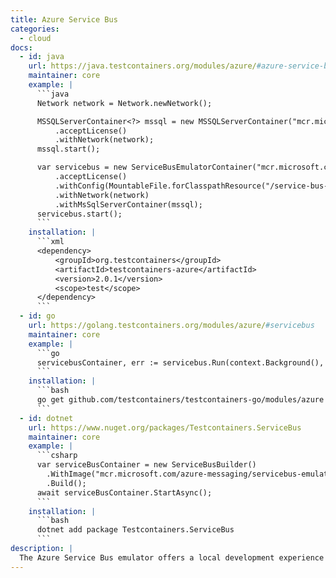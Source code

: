 ```yaml
---
title: Azure Service Bus
categories:
  - cloud
docs:
  - id: java
    url: https://java.testcontainers.org/modules/azure/#azure-service-bus-emulator
    maintainer: core
    example: |
      ```java
      Network network = Network.newNetwork();

      MSSQLServerContainer<?> mssql = new MSSQLServerContainer("mcr.microsoft.com/mssql/server:2022-CU14-ubuntu-22.04")
          .acceptLicense()
          .withNetwork(network);
      mssql.start();

      var servicebus = new ServiceBusEmulatorContainer("mcr.microsoft.com/azure-messaging/servicebus-emulator:1.0.1")
          .acceptLicense()
          .withConfig(MountableFile.forClasspathResource("/service-bus-config.json"))
          .withNetwork(network)
          .withMsSqlServerContainer(mssql);
      servicebus.start();
      ```
    installation: |
      ```xml
      <dependency>
          <groupId>org.testcontainers</groupId>
          <artifactId>testcontainers-azure</artifactId>
          <version>2.0.1</version>
          <scope>test</scope>
      </dependency>
      ```
  - id: go
    url: https://golang.testcontainers.org/modules/azure/#servicebus
    maintainer: core
    example: |
      ```go
      servicebusContainer, err := servicebus.Run(context.Background(), "mcr.microsoft.com/azure-messaging/servicebus-emulator:1.1.2")
      ```
    installation: |
      ```bash
      go get github.com/testcontainers/testcontainers-go/modules/azure
      ```
  - id: dotnet
    url: https://www.nuget.org/packages/Testcontainers.ServiceBus
    maintainer: core
    example: |
      ```csharp
      var serviceBusContainer = new ServiceBusBuilder()
        .WithImage("mcr.microsoft.com/azure-messaging/servicebus-emulator:latest")
        .Build();
      await serviceBusContainer.StartAsync();
      ```
    installation: |
      ```bash
      dotnet add package Testcontainers.ServiceBus
      ```
description: |
  The Azure Service Bus emulator offers a local development experience for the Service bus service.
---
```

